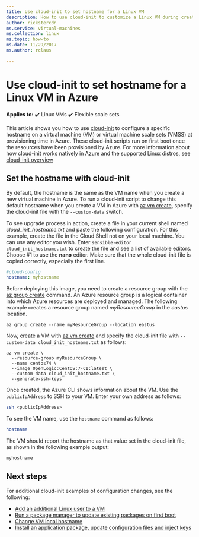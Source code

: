 ```yaml
---
title: Use cloud-init to set hostname for a Linux VM
description: How to use cloud-init to customize a Linux VM during creation with the Azure CLI
author: rickstercdn
ms.service: virtual-machines
ms.collection: linux
ms.topic: how-to
ms.date: 11/29/2017
ms.author: rclaus

---
```

# Use cloud-init to set hostname for a Linux VM in Azure

**Applies to:** :heavy_check_mark: Linux VMs :heavy_check_mark: Flexible scale sets 

This article shows you how to use [cloud-init](https://cloudinit.readthedocs.io) to configure a specific hostname on a virtual machine (VM) or virtual machine scale sets (VMSS) at provisioning time in Azure. These cloud-init scripts run on first boot once the resources have been provisioned by Azure. For more information about how cloud-init works natively in Azure and the supported Linux distros, see [cloud-init overview](using-cloud-init.md)

## Set the hostname with cloud-init
By default, the hostname is the same as the VM name when you create a new virtual machine in Azure.  To run a cloud-init script to change this default hostname when you create a VM in Azure with [az vm create](/cli/azure/vm), specify the cloud-init file with the `--custom-data` switch.  

To see upgrade process in action, create a file in your current shell named *cloud_init_hostname.txt* and paste the following configuration. For this example, create the file in the Cloud Shell not on your local machine. You can use any editor you wish. Enter `sensible-editor cloud_init_hostname.txt` to create the file and see a list of available editors. Choose #1 to use the **nano** editor. Make sure that the whole cloud-init file is copied correctly, especially the first line.  

```yaml
#cloud-config
hostname: myhostname
```

Before deploying this image, you need to create a resource group with the [az group create](/cli/azure/group) command. An Azure resource group is a logical container into which Azure resources are deployed and managed. The following example creates a resource group named *myResourceGroup* in the *eastus* location.

```azurecli-interactive 
az group create --name myResourceGroup --location eastus
```

Now, create a VM with [az vm create](/cli/azure/vm) and specify the cloud-init file with `--custom-data cloud_init_hostname.txt` as follows:

```azurecli-interactive 
az vm create \
  --resource-group myResourceGroup \
  --name centos74 \
  --image OpenLogic:CentOS:7-CI:latest \
  --custom-data cloud_init_hostname.txt \
  --generate-ssh-keys 
```

Once created, the Azure CLI shows information about the VM. Use the `publicIpAddress` to SSH to your VM. Enter your own address as follows:

```bash
ssh <publicIpAddress>
```

To see the VM name, use the `hostname` command as follows:

```bash
hostname
```

The VM should report the hostname as that value set in the cloud-init file, as shown in the following example output:

```bash
myhostname
```

## Next steps
For additional cloud-init examples of configuration changes, see the following:
 
- [Add an additional Linux user to a VM](cloudinit-add-user.md)
- [Run a package manager to update existing packages on first boot](cloudinit-update-vm.md)
- [Change VM local hostname](cloudinit-update-vm-hostname.md) 
- [Install an application package, update configuration files and inject keys](tutorial-automate-vm-deployment.md)
